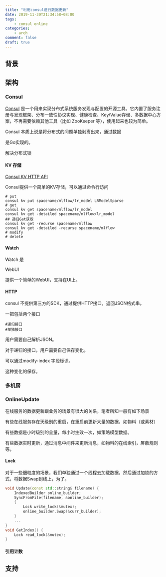 ```yaml
---
title: "利用consul进行数据更新"
date: 2019-11-30T21:34:58+08:00
tags:
    - consul online
categories:
    - arch
comment: false
draft: true
---
```


## 背景 ##



## 架构 ##

### Consul ###

[Consul](https://www.consul.io/) 是一个用来实现分布式系统服务发现与配置的开源工具。它内置了服务注册与发现框架、分布一致性协议实现、健康检查、Key/Value存储、多数据中心方案，不再需要依赖其他工具（比如 ZooKeeper 等），使用起来也较为简单。

Consul 本质上说是将分布式的问题单独剥离出来，通过数据

是Go实现的。

解决分布式锁

#### KV 存储 ####

[Consul KV HTTP API](https://www.consul.io/api/kv.html)

Consul提供一个简单的KV存储，可以通过命令行访问

```shell
# put
consul kv put spacename/mlflow/lr_model LRModelSparse
# get
consul kv get spacename/mlflow/lr_model
consul kv get -detailed spacename/mlflow/lr_model
## 递归Get获取
consul kv get -recurse spacename/mlflow
consul kv get -detailed -recurse spacename/mlflow
# modify
# delete
```



#### Watch ####

Watch 是

WebUI

提供一个简单的WebUI，支持在UI上。

#### HTTP ####

consul 不提供第三方的SDK，通过提供HTTP接口，返回JSON格式串。

一把包括两个接口

```shell
#递归接口
#单独接口
```

用户需要自己解析JSON。

对于递归的接口，用户需要自己保存变化。

可以通过modify-index 字段标识。

这种变化的保存。



### 多机房 ###





### OnlineUpdate ###

在线服务的数据更新跟业务的场景有很大的关系，笔者所知一般有如下场景

有些在线服务存在天级别的重启，在重启前更新大量的数据，如物料（或素材）

有些数据是小时级别的全量，每小时生效一次，如策略模型数据。

有些数据实时更新，通过消息中间件来更新消息，如物料的在线索引，屏蔽规则等。

#### Lock ####

对于一些细粒度的场景，我们单独通过一个线程去加载数据，然后通过加锁的方式，将数据Swap到线上，为了。

```cpp
void Update(const std::string& filename) {
    IndexedBuilder online_builder;
    SyncFromFile(filename, &online_builder);
    {
        Lock write_lock(&mutex);
        online_builder.Swap(&curr_builder);
    }
    ...
}
void GetIndex() {
    Lock read_lock(&mutex);
}

```



#### 引用计数 ####



## 支持 ##







